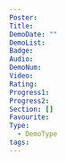 ```yaml
---
Poster: 
Title: 
DemoDate: ""
DemoList: 
Badge: 
Audio: 
DemoNum: 
Video: 
Rating: 
Progress1: 
Progress2: 
Section: []
Favourite: 
Type:
  - DemoType
tags:
---
```

